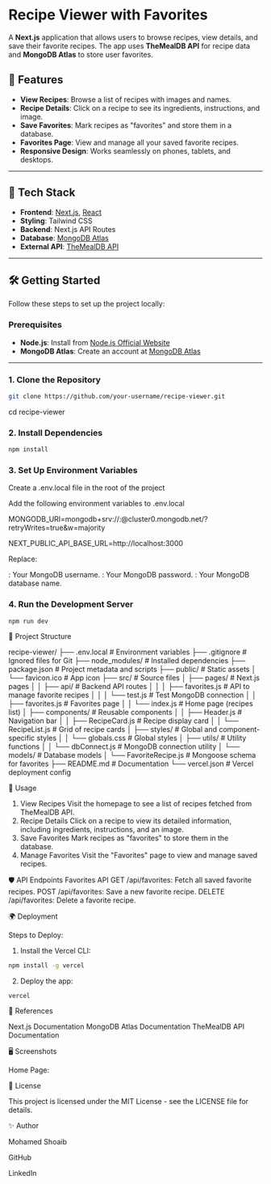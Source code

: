 # Recipe Viewer with Favorites

A **Next.js** application that allows users to browse recipes, view details, and save their favorite recipes. The app uses **TheMealDB API** for recipe data and **MongoDB Atlas** to store user favorites.

## 🌟 Features

- **View Recipes**: Browse a list of recipes with images and names.
- **Recipe Details**: Click on a recipe to see its ingredients, instructions, and image.
- **Save Favorites**: Mark recipes as "favorites" and store them in a database.
- **Favorites Page**: View and manage all your saved favorite recipes.
- **Responsive Design**: Works seamlessly on phones, tablets, and desktops.

---

## 🚀 Tech Stack

- **Frontend**: [Next.js](https://nextjs.org/), [React](https://reactjs.org/)
- **Styling**: Tailwind CSS
- **Backend**: Next.js API Routes
- **Database**: [MongoDB Atlas](https://www.mongodb.com/atlas/database)
- **External API**: [TheMealDB API](https://www.themealdb.com/)

---

## 🛠️ Getting Started

Follow these steps to set up the project locally:

### Prerequisites

- **Node.js**: Install from [Node.js Official Website](https://nodejs.org/)
- **MongoDB Atlas**: Create an account at [MongoDB Atlas](https://www.mongodb.com/cloud/atlas)

---

### 1. Clone the Repository
```bash
git clone https://github.com/your-username/recipe-viewer.git
```
cd recipe-viewer

### 2. Install Dependencies
```bash
npm install
```
### 3. Set Up Environment Variables

Create a .env.local file in the root of the project

Add the following environment variables to .env.local

MONGODB_URI=mongodb+srv://<username>:<password>@cluster0.mongodb.net/<dbname>?retryWrites=true&w=majority

NEXT_PUBLIC_API_BASE_URL=http://localhost:3000

Replace:

<username>: Your MongoDB username.
<password>: Your MongoDB password.
<dbname>: Your MongoDB database name.

### 4. Run the Development Server
```bash
npm run dev
```
📂 Project Structure

recipe-viewer/
├── .env.local                # Environment variables
├── .gitignore                # Ignored files for Git
├── node_modules/             # Installed dependencies
├── package.json              # Project metadata and scripts
├── public/                   # Static assets
│   └── favicon.ico           # App icon
├── src/                      # Source files
│   ├── pages/                # Next.js pages
│   │   ├── api/              # Backend API routes
│   │   │   ├── favorites.js  # API to manage favorite recipes
│   │   │   └── test.js       # Test MongoDB connection
│   │   ├── favorites.js      # Favorites page
│   │   └── index.js          # Home page (recipes list)
│   ├── components/           # Reusable components
│   │   ├── Header.js         # Navigation bar
│   │   ├── RecipeCard.js     # Recipe display card
│   │   └── RecipeList.js     # Grid of recipe cards
│   ├── styles/               # Global and component-specific styles
│   │   └── globals.css       # Global styles
│   ├── utils/                # Utility functions
│   │   └── dbConnect.js      # MongoDB connection utility
│   └── models/               # Database models
│       └── FavoriteRecipe.js # Mongoose schema for favorites
├── README.md                 # Documentation
└── vercel.json               # Vercel deployment config

🧩 Usage
1. View Recipes
Visit the homepage to see a list of recipes fetched from TheMealDB API.
2. Recipe Details
Click on a recipe to view its detailed information, including ingredients, instructions, and an image.
3. Save Favorites
Mark recipes as "favorites" to store them in the database.
4. Manage Favorites
Visit the "Favorites" page to view and manage saved recipes.

🛡️ API Endpoints
Favorites API
GET /api/favorites: Fetch all saved favorite recipes.
POST /api/favorites: Save a new favorite recipe.
DELETE /api/favorites: Delete a favorite recipe.

🌍 Deployment

Steps to Deploy:
1. Install the Vercel CLI:
```bash   
npm install -g vercel
```
2. Deploy the app:
```
vercel
```
📖 References

Next.js Documentation
MongoDB Atlas Documentation
TheMealDB API Documentation

🖥️ Screenshots

Home Page:


📝 License

This project is licensed under the MIT License - see the LICENSE file for details.

✨ Author

Mohamed Shoaib

GitHub

LinkedIn
